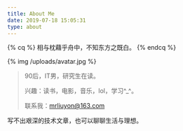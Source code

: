 ```yaml
---
title: About Me
date: 2019-07-18 15:05:31
type: about
---
```


{% cq %} 相与枕藉乎舟中，不知东方之既白。 {% endcq %}

{% img /uploads/avatar.jpg %}



> 90后，IT男，研究生在读。
>
> 兴趣：读书，电影，音乐，lol，学习^_^。
>
> 联系我：mrliuyon@163.com

写不出艰深的技术文章，也可以聊聊生活与理想。